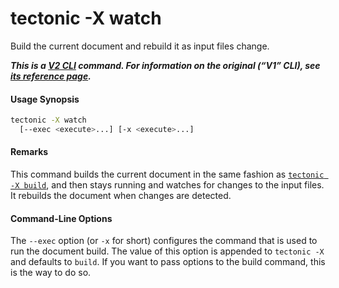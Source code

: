 # tectonic -X watch

Build the current document and rebuild it as input files change.

***This is a [V2 CLI][v2cli-ref] command. For information on the original (“V1”
CLI), see [its reference page][v1cli-ref].***

[v2cli-ref]: ../ref/v2cli.md
[v1cli-ref]: ../ref/v1cli.md

#### Usage Synopsis

```sh
tectonic -X watch
  [--exec <execute>...] [-x <execute>...]
```

#### Remarks

This command builds the current document in the same fashion as [`tectonic -X
build`](./build.md), and then stays running and watches for changes to the input
files. It rebuilds the document when changes are detected.

#### Command-Line Options

The `--exec` option (or `-x` for short) configures the command that is used to
run the document build. The value of this option is appended to `tectonic -X`
and defaults to `build`. If you want to pass options to the build command, this
is the way to do so.
